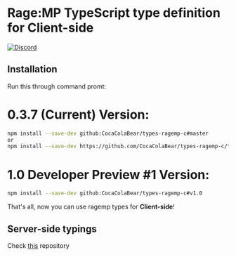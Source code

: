 # Rage:MP TypeScript type definition for Client-side
[![Discord](https://discordapp.com/api/guilds/183979885788659713/widget.png)](https://discord.gg/A5exBRX)

## Installation

Run this through command promt:

# 0.3.7 (Current) Version:

``` bash
npm install --save-dev github:CocaColaBear/types-ragemp-c#master
or 
npm install --save-dev https://github.com/CocaColaBear/types-ragemp-c/tarball/master
```

# 1.0 Developer Preview #1 Version:

``` bash
npm install --save-dev github:CocaColaBear/types-ragemp-c#v1.0
```

That's all, now you can use ragemp types for **Client-side**!

## Server-side typings

Check [this](https://github.com/CocaColaBear/types-ragemp-s) repository
